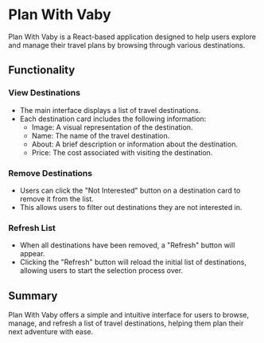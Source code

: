 # Plan With Vaby

Plan With Vaby is a React-based application designed to help users explore and manage their travel plans by browsing through various destinations.

## Functionality

### View Destinations

- The main interface displays a list of travel destinations.
- Each destination card includes the following information:
  - Image: A visual representation of the destination.
  - Name: The name of the travel destination.
  - About: A brief description or information about the destination.
  - Price: The cost associated with visiting the destination.

### Remove Destinations

- Users can click the "Not Interested" button on a destination card to remove it from the list.
- This allows users to filter out destinations they are not interested in.

### Refresh List

- When all destinations have been removed, a "Refresh" button will appear.
- Clicking the "Refresh" button will reload the initial list of destinations, allowing users to start the selection process over.

## Summary

Plan With Vaby offers a simple and intuitive interface for users to browse, manage, and refresh a list of travel destinations, helping them plan their next adventure with ease.
